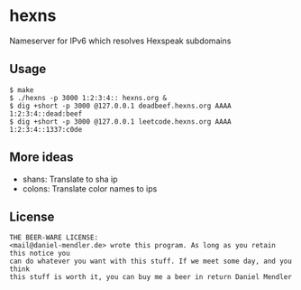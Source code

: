 # hexns

Nameserver for IPv6 which resolves Hexspeak subdomains

## Usage

~~~
$ make
$ ./hexns -p 3000 1:2:3:4:: hexns.org &
$ dig +short -p 3000 @127.0.0.1 deadbeef.hexns.org AAAA
1:2:3:4::dead:beef
$ dig +short -p 3000 @127.0.0.1 leetcode.hexns.org AAAA
1:2:3:4::1337:c0de
~~~

## More ideas

* shans: Translate to sha ip
* colons: Translate color names to ips

## License

~~~
THE BEER-WARE LICENSE:
<mail@daniel-mendler.de> wrote this program. As long as you retain this notice you
can do whatever you want with this stuff. If we meet some day, and you think
this stuff is worth it, you can buy me a beer in return Daniel Mendler
~~~
